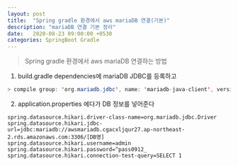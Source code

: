 ```yaml
---
layout: post
title:  "Spring gradle 환경에서 aws mariaDB 연결(기본)"
description: "mariaDB 연결 기본 정리"
date:   2020-08-23 09:00:00 +0530
categories: SpringBoot Gradle
---
```

> Spring gradle 환경에서 aws mariaDB 연결하는 방법

1. build.gradle dependencies에 mariaDB JDBC를 등록하고
```java
> compile group: 'org.mariadb.jdbc', name: 'mariadb-java-client', version: '2.6.2'
```

2. application.properties 에다가 DB 정보를 넣어준다  
```properties
spring.datasource.hikari.driver-class-name=org.mariadb.jdbc.Driver
spring.datasource.hikari.jdbc-url=jdbc:mariadb://awsmariadb.cgacxljqur27.ap-northeast-2.rds.amazonaws.com:3306/[DB명]
spring.datasource.hikari.username=admin
spring.datasource.hikari.password=^pass0912_
spring.datasource.hikari.connection-test-query=SELECT 1
```